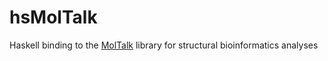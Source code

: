# hsMolTalk
Haskell binding to the [MolTalk](/CodiePP/libmoltalk) library for structural bioinformatics analyses
